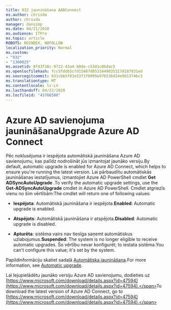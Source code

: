 ```yaml
---
title: 932 jaunināšana AADConnect
ms.author: chrisda
author: chrisda
manager: dansimp
ms.date: 04/21/2020
ms.audience: ITPro
ms.topic: article
ROBOTS: NOINDEX, NOFOLLOW
localization_priority: Normal
ms.custom:
- "932"
- "1300025"
ms.assetid: 8f43f36c-9722-43a4-b0de-c5341c06dac5
ms.openlocfilehash: fcc5fddb5cfd15407d0533449035317d187931ed
ms.sourcegitcommit: 631cbb5f03e5371f0995e976536d24e9d13746c3
ms.translationtype: MT
ms.contentlocale: lv-LV
ms.lasthandoff: 04/22/2020
ms.locfileid: "43766500"
---
```

# <a name="upgrade-azure-ad-connect"></a><span data-ttu-id="f0b39-102">Azure AD savienojuma jaunināšana</span><span class="sxs-lookup"><span data-stu-id="f0b39-102">Upgrade Azure AD Connect</span></span>

<span data-ttu-id="f0b39-103">Pēc noklusējuma ir iespējota automātiskā jaunināšana Azure AD savienojumu, kas palīdz nodrošināt jūs izmantojat jaunāko versiju.</span><span class="sxs-lookup"><span data-stu-id="f0b39-103">By default, automatic upgrade is enabled for Azure AD Connect, which helps to ensure you're running the latest version.</span></span> <span data-ttu-id="f0b39-104">Lai pārbaudītu automātiskās jaunināšanas iestatījumus, izmantojiet Azure AD PowerShell cmdlet **Get ADSyncAutoUpgrade** .</span><span class="sxs-lookup"><span data-stu-id="f0b39-104">To verify the automatic upgrade settings, use the **Get-ADSyncAutoUpgrade** cmdlet in Azure AD PowerShell.</span></span> <span data-ttu-id="f0b39-105">Cmdlet atgriezīs vienu no šīm vērtībām:</span><span class="sxs-lookup"><span data-stu-id="f0b39-105">The cmdlet will return one of following values:</span></span>

- <span data-ttu-id="f0b39-106">**Iespējota**: Automātiskā jaunināšana ir iespējota.</span><span class="sxs-lookup"><span data-stu-id="f0b39-106">**Enabled**: Automatic upgrade is enabled.</span></span>

- <span data-ttu-id="f0b39-107">**Atspējots**: Automātiskā jaunināšana ir atspējota.</span><span class="sxs-lookup"><span data-stu-id="f0b39-107">**Disabled**: Automatic upgrade is disabled.</span></span>

- <span data-ttu-id="f0b39-108">**Apturēta**: sistēma vairs nav tiesīga saņemt automātiskus uzlabojumus.</span><span class="sxs-lookup"><span data-stu-id="f0b39-108">**Suspended**: The system is no longer eligible to receive automatic upgrades.</span></span> <span data-ttu-id="f0b39-109">Šo vērtību nevar konfigurēt; to iestata sistēma.</span><span class="sxs-lookup"><span data-stu-id="f0b39-109">You can't configure this value; it's set by the system.</span></span>

<span data-ttu-id="f0b39-110">Papildinformāciju skatiet sadaļā [Automātiska jaunināšana](https://docs.microsoft.com/azure/active-directory/connect/active-directory-aadconnect-feature-automatic-upgrade).</span><span class="sxs-lookup"><span data-stu-id="f0b39-110">For more information, see [Automatic upgrade](https://docs.microsoft.com/azure/active-directory/connect/active-directory-aadconnect-feature-automatic-upgrade).</span></span>

<span data-ttu-id="f0b39-111">Lai lejupielādētu jaunāko versiju Azure AD savienojumu, dodieties uz [https://www.microsoft.com/download/details.aspx?id=47594](https://www.microsoft.com/download/details.aspx?id=47594).</span><span class="sxs-lookup"><span data-stu-id="f0b39-111">To download the latest version of Azure AD Connect, go to [https://www.microsoft.com/download/details.aspx?id=47594](https://www.microsoft.com/download/details.aspx?id=47594).</span></span>
